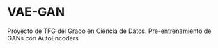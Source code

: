 # VAE-GAN
Proyecto de TFG del Grado en Ciencia de Datos. Pre-entrenamiento de GANs con AutoEncoders
